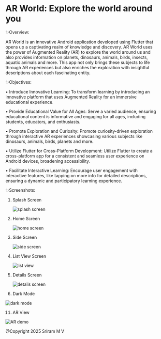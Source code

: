 # AR World: Explore the world around you

✨Overview:

AR World is an innovative Android application developed using Flutter that opens up a captivating realm of knowledge and discovery. AR World uses the power of Augmented Reality (AR) to explore the world around us and also provides information on planets, dinosaurs, animals, birds, insects, aquatic animals and more. This app not only brings these subjects to life through AR experiences but also enriches the exploration with insightful descriptions about each fascinating entity.

✨Objectives:

• Introduce Innovative Learning:
  To transform learning by introducing an innovative platform that uses Augmented Reality for an immersive educational experience.

• Provide Educational Value for All Ages:
  Serve a varied audience, ensuring educational content is informative and engaging for all ages, including students, educators, and enthusiasts.

• Promote Exploration and Curiosity:
  Promote curiosity-driven exploration through interactive AR experiences showcasing various subjects like dinosaurs, animals, birds, planets and more.

• Utilize Flutter for Cross-Platform Development:
  Utilize Flutter to create a cross-platform app for a consistent and seamless user experience on Android devices, broadening accessibility.

• Facilitate Interactive Learning:
  Encourage user engagement with interactive features, like tapping on more info for detailed descriptions, ensuring a dynamic and participatory learning experience.

✨Screenshots:

1. Splash Screen
   
   ![splash screen](https://github.com/user-attachments/assets/986fb2a4-2f5e-481c-849f-0481a21d4182)
   

3. Home Screen
   
   ![home screen](https://github.com/user-attachments/assets/b711e32e-5611-4ed6-be52-133dbfd12e97)
   

5. Side Screen

   ![side screen](https://github.com/user-attachments/assets/45f5d87e-cb24-4e38-87f9-d8841f920d6b)
   

7. List View Screen

   ![list view](https://github.com/user-attachments/assets/8b1dbc63-82de-446e-b504-0f5ff948b929)
   

9. Details Screen

   ![details screen](https://github.com/user-attachments/assets/65f5715a-50b2-4411-81f8-e2356c85b31d)


10. Dark Mode

   ![dark mode](https://github.com/user-attachments/assets/f985fac7-0c30-4cd0-9ff2-439ea48436a6)
   

11. AR View

   ![AR demo](https://github.com/user-attachments/assets/44d18db7-d918-429e-b00a-b05228e79903)


@Copyright 2025 Sriram M V






